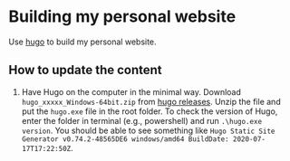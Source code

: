 # Building my personal website

Use [hugo](https://gohugo.io/) to build my personal website.

## How to update the content

1. Have Hugo on the computer in the minimal way. Download `hugo_xxxxx_Windows-64bit.zip` from [hugo releases](https://github.com/gohugoio/hugo/releases). Unzip the file and put the `hugo.exe` file in the root folder. To check the version of Hugo, enter the folder in terminal (e.g., powershell) and run `.\hugo.exe version`. You should be able to see something like `Hugo Static Site Generator v0.74.2-48565DE6 windows/amd64 BuildDate: 2020-07-17T17:22:50Z`.
